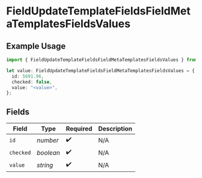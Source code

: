 # FieldUpdateTemplateFieldsFieldMetaTemplatesFieldsValues

## Example Usage

```typescript
import { FieldUpdateTemplateFieldsFieldMetaTemplatesFieldsValues } from "@documenso/sdk-typescript/models/operations";

let value: FieldUpdateTemplateFieldsFieldMetaTemplatesFieldsValues = {
  id: 5691.96,
  checked: false,
  value: "<value>",
};
```

## Fields

| Field              | Type               | Required           | Description        |
| ------------------ | ------------------ | ------------------ | ------------------ |
| `id`               | *number*           | :heavy_check_mark: | N/A                |
| `checked`          | *boolean*          | :heavy_check_mark: | N/A                |
| `value`            | *string*           | :heavy_check_mark: | N/A                |